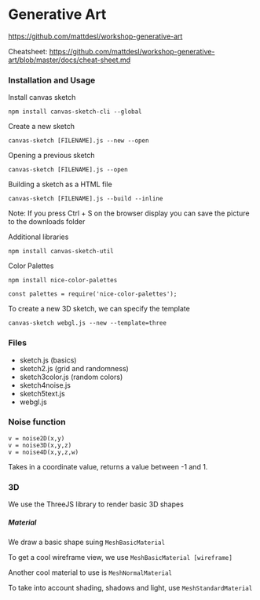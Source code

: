 # Generative Art

https://github.com/mattdesl/workshop-generative-art

Cheatsheet: https://github.com/mattdesl/workshop-generative-art/blob/master/docs/cheat-sheet.md

### Installation and Usage

Install canvas sketch
```
npm install canvas-sketch-cli --global
```

Create a new sketch
```
canvas-sketch [FILENAME].js --new --open
```

Opening a previous sketch
```
canvas-sketch [FILENAME].js --open
```

Building a sketch as a HTML file
```
canvas-sketch [FILENAME].js --build --inline
```

Note: If you press Ctrl + S on the browser display you can save the picture to the downloads folder

Additional libraries 
```
npm install canvas-sketch-util
```

Color Palettes
```
npm install nice-color-palettes
```
```
const palettes = require('nice-color-palettes');
```

To create a new 3D sketch, we can specify the template
```
canvas-sketch webgl.js --new --template=three
```

### Files
- sketch.js (basics)
- sketch2.js (grid and randomness)
- sketch3color.js (random colors)
- sketch4noise.js
- sketch5text.js
- webgl.js

### Noise function
```
v = noise2D(x,y)
v = noise3D(x,y,z)
v = noise4D(x,y,z,w)
```

Takes in a coordinate value, returns a value between -1 and 1. 

### 3D 
We use the ThreeJS library to render basic 3D shapes

##### Material
We draw a basic shape suing `MeshBasicMaterial`

To get a cool wireframe view, we use `MeshBasicMaterial [wireframe]`

Another cool material to use is `MeshNormalMaterial`

To take into account shading, shadows and light, use `MeshStandardMaterial`

